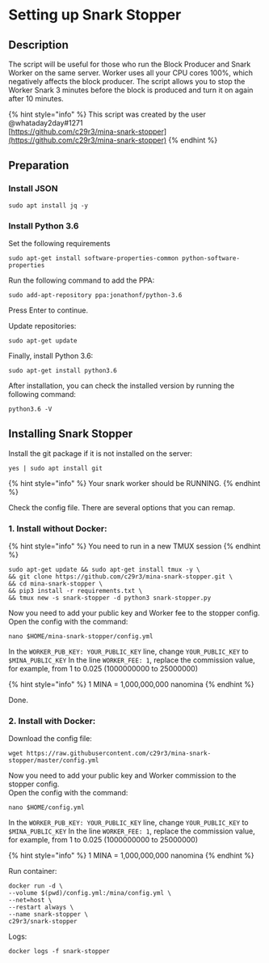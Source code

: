 # Setting up Snark Stopper

## Description

The script will be useful for those who run the Block Producer and Snark Worker on the same server. Worker uses all your CPU cores 100%, which negatively affects the block producer. The script allows you to stop the Worker Snark 3 minutes before the block is produced and turn it on again after 10 minutes.

{% hint style="info" %}
This script was created by the user @whataday2day\#1271  
[https://github.com/c29r3/mina-snark-stopper](https://github.com/c29r3/mina-snark-stopper)
{% endhint %}

## Preparation

### Install JSON

```text
sudo apt install jq -y
```

### **Install Python 3.6**

Set the following requirements

```text
sudo apt-get install software-properties-common python-software-properties
```

Run the following command to add the PPA:

```text
sudo add-apt-repository ppa:jonathonf/python-3.6
```

Press Enter to continue.

Update repositories:

```text
sudo apt-get update
```

Finally, install Python 3.6:

```text
sudo apt-get install python3.6
```

After installation, you can check the installed version by running the following command:

```text
python3.6 -V
```

## Installing Snark Stopper

Install the git package if it is not installed on the server:

```text
yes | sudo apt install git
```

{% hint style="info" %}
Your snark worker should be RUNNING.
{% endhint %}

Check the config file. There are several options that you can remap.

### 1. Install without Docker:

{% hint style="info" %}
You need to run in a new TMUX session
{% endhint %}

```text
sudo apt-get update && sudo apt-get install tmux -y \
&& git clone https://github.com/c29r3/mina-snark-stopper.git \
&& cd mina-snark-stopper \
&& pip3 install -r requirements.txt \
&& tmux new -s snark-stopper -d python3 snark-stopper.py
```

Now you need to add your public key and Worker fee to the stopper config. Open the config with the command:

```text
nano $HOME/mina-snark-stopper/config.yml
```

In the `WORKER_PUB_KEY: YOUR_PUBLIC_KEY` line, change `YOUR_PUBLIC_KEY` to `$MINA_PUBLIC_KEY` In the line `WORKER_FEE: 1`, replace the commission value, for example, from 1 to 0.025 \(1000000000 to 25000000\)

{% hint style="info" %}
1 MINA = 1,000,000,000 nanomina
{% endhint %}

Done.

### 2. Install with Docker:

Download the config file:

```text
wget https://raw.githubusercontent.com/c29r3/mina-snark-stopper/master/config.yml
```

Now you need to add your public key and Worker commission to the stopper config.   
Open the config with the command:

```text
nano $HOME/config.yml
```

In the `WORKER_PUB_KEY: YOUR_PUBLIC_KEY` line, change `YOUR_PUBLIC_KEY` to `$MINA_PUBLIC_KEY` In the line `WORKER_FEE: 1`, replace the commission value, for example, from 1 to 0.025 \(1000000000 to 25000000\)

{% hint style="info" %}
1 MINA = 1,000,000,000 nanomina
{% endhint %}

Run container:

```text
docker run -d \
--volume $(pwd)/config.yml:/mina/config.yml \
--net=host \
--restart always \
--name snark-stopper \
c29r3/snark-stopper
```

Logs:

```text
docker logs -f snark-stopper
```

